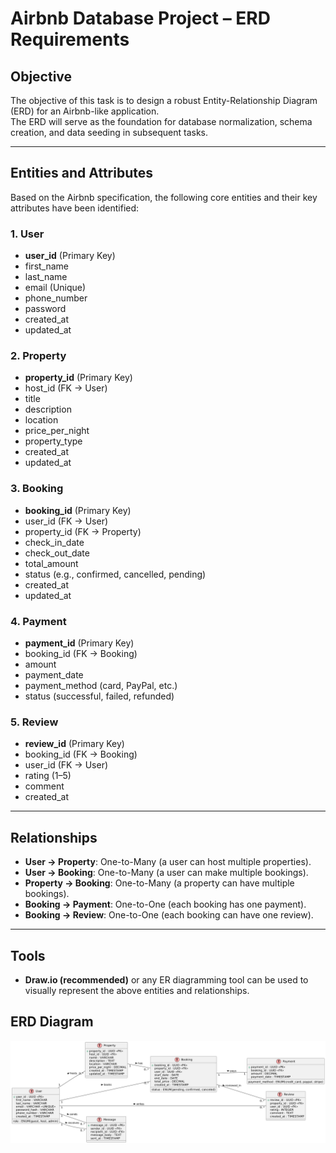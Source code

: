 # Airbnb Database Project – ERD Requirements

## Objective
The objective of this task is to design a robust Entity-Relationship Diagram (ERD) for an Airbnb-like application.  
The ERD will serve as the foundation for database normalization, schema creation, and data seeding in subsequent tasks.

---

## Entities and Attributes
Based on the Airbnb specification, the following core entities and their key attributes have been identified:

### 1. User
- **user_id** (Primary Key)  
- first_name  
- last_name  
- email (Unique)  
- phone_number  
- password  
- created_at  
- updated_at  

### 2. Property
- **property_id** (Primary Key)  
- host_id (FK → User)  
- title  
- description  
- location  
- price_per_night  
- property_type  
- created_at  
- updated_at  

### 3. Booking
- **booking_id** (Primary Key)  
- user_id (FK → User)  
- property_id (FK → Property)  
- check_in_date  
- check_out_date  
- total_amount  
- status (e.g., confirmed, cancelled, pending)  
- created_at  
- updated_at  

### 4. Payment
- **payment_id** (Primary Key)  
- booking_id (FK → Booking)  
- amount  
- payment_date  
- payment_method (card, PayPal, etc.)  
- status (successful, failed, refunded)  

### 5. Review
- **review_id** (Primary Key)  
- booking_id (FK → Booking)  
- user_id (FK → User)  
- rating (1–5)  
- comment  
- created_at  

---

## Relationships
- **User → Property**: One-to-Many (a user can host multiple properties).  
- **User → Booking**: One-to-Many (a user can make multiple bookings).  
- **Property → Booking**: One-to-Many (a property can have multiple bookings).  
- **Booking → Payment**: One-to-One (each booking has one payment).  
- **Booking → Review**: One-to-One (each booking can have one review).  

---

## Tools
- **Draw.io (recommended)** or any ER diagramming tool can be used to visually represent the above entities and relationships.  
 

## ERD Diagram

![Airbnb ERD](alx-airbnb-erd.png)

